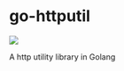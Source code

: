 # go-httputil

[![](https://godoc.org/github.com/aybaze/go-httputil?status.svg)](http://godoc.org/github.com/aybaze/go-httputil)


A http utility library in Golang
